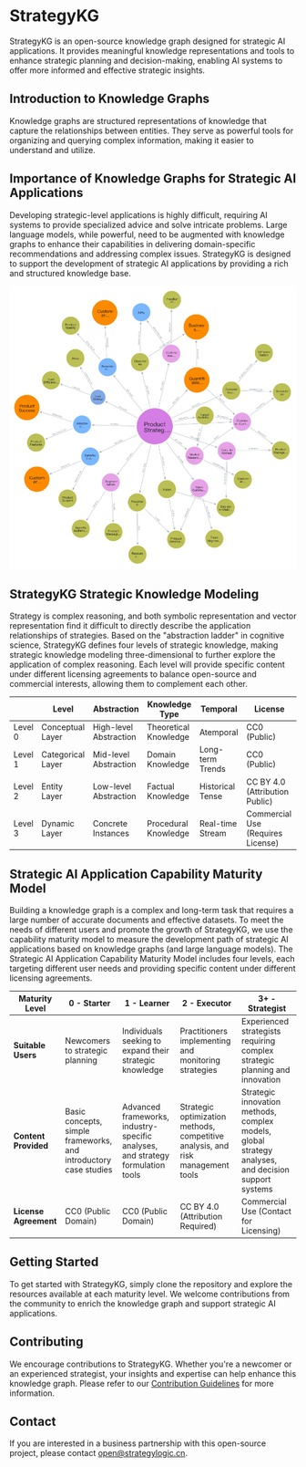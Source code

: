 # StrategyKG
StrategyKG is an open-source knowledge graph designed for strategic AI applications. It provides meaningful knowledge representations and tools to enhance strategic planning and decision-making, enabling AI systems to offer more informed and effective strategic insights.

## Introduction to Knowledge Graphs
Knowledge graphs are structured representations of knowledge that capture the relationships between entities. They serve as powerful tools for organizing and querying complex information, making it easier to understand and utilize.

## Importance of Knowledge Graphs for Strategic AI Applications
Developing strategic-level applications is highly difficult, requiring AI systems to provide specialized advice and solve intricate problems. Large language models, while powerful, need to be augmented with knowledge graphs to enhance their capabilities in delivering domain-specific recommendations and addressing complex issues. StrategyKG is designed to support the development of strategic AI applications by providing a rich and structured knowledge base.

![](assets/img/product-strategy-framework.png)

## StrategyKG Strategic Knowledge Modeling
Strategy is complex reasoning, and both symbolic representation and vector representation find it difficult to directly describe the application relationships of strategies. Based on the "abstraction ladder" in cognitive science, StrategyKG defines four levels of strategic knowledge, making strategic knowledge modeling three-dimensional to further explore the application of complex reasoning. Each level will provide specific content under different licensing agreements to balance open-source and commercial interests, allowing them to complement each other.

| | Level  | Abstraction | Knowledge Type | Temporal | License |
| ----- | ----- | ---- | ----- | ---- | ---- |
| Level 0 | Conceptual Layer | High-level Abstraction | Theoretical Knowledge | Atemporal | CC0 (Public) |
| Level 1 | Categorical Layer | Mid-level Abstraction | Domain Knowledge | Long-term Trends | CC0 (Public) |
| Level 2 | Entity Layer | Low-level Abstraction | Factual Knowledge | Historical Tense | CC BY 4.0 (Attribution Public) |
| Level 3 | Dynamic Layer | Concrete Instances | Procedural Knowledge | Real-time Stream | Commercial Use (Requires License) |

## Strategic AI Application Capability Maturity Model
Building a knowledge graph is a complex and long-term task that requires a large number of accurate documents and effective datasets. To meet the needs of different users and promote the growth of StrategyKG, we use the capability maturity model to measure the development path of strategic AI applications based on knowledge graphs (and large language models). The Strategic AI Application Capability Maturity Model includes four levels, each targeting different user needs and providing specific content under different licensing agreements.

| **Maturity Level** | **0 - Starter** | **1 - Learner** | **2 - Executor** | **3+ - Strategist** |
|--------------------|----------------|----------------|------------------|--------------------|
| **Suitable Users** | Newcomers to strategic planning | Individuals seeking to expand their strategic knowledge | Practitioners implementing and monitoring strategies | Experienced strategists requiring complex strategic planning and innovation |
| **Content Provided** | Basic concepts, simple frameworks, and introductory case studies | Advanced frameworks, industry-specific analyses, and strategy formulation tools | Strategic optimization methods, competitive analysis, and risk management tools | Strategic innovation methods, complex models, global strategy analyses, and decision support systems |
| **License Agreement** | CC0 (Public Domain) | CC0 (Public Domain) | CC BY 4.0 (Attribution Required) | Commercial Use (Contact for Licensing) |

## Getting Started
To get started with StrategyKG, simply clone the repository and explore the resources available at each maturity level. We welcome contributions from the community to enrich the knowledge graph and support strategic AI applications.

## Contributing
We encourage contributions to StrategyKG. Whether you're a newcomer or an experienced strategist, your insights and expertise can help enhance this knowledge graph. Please refer to our [Contribution Guidelines](.gitbub/CONTRIBUTING.md) for more information.

## Contact
If you are interested in a business partnership with this open-source project, please contact [open@strategylogic.cn](mailto:open@strategylogic.cn).
